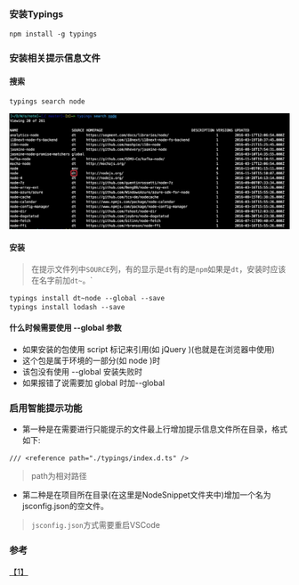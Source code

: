 ### 安装Typings
``` shell
npm install -g typings
```

### 安装相关提示信息文件
#### 搜索
``` shell
typings search node
```
![](images/WechatIMG40.jpeg)
#### 安装
> 在提示文件列中`SOURCE`列，有的显示是`dt`有的是`npm`如果是`dt`，安装时应该在名字前加`dt~`。`

``` shell
typings install dt~node --global --save
typings install lodash --save
```

#### 什么时候需要使用 --global 参数
* 如果安装的包使用 script 标记来引用(如 jQuery )(也就是在浏览器中使用)
* 这个包是属于环境的一部分(如 node )时
* 该包没有使用 --global 安装失败时
* 如果报错了说需要加 global 时加--global


### 启用智能提示功能
* 第一种是在需要进行只能提示的文件最上行增加提示信息文件所在目录，格式如下:
```
/// <reference path="./typings/index.d.ts" />
```
> path为相对路径

* 第二种是在项目所在目录(在这里是NodeSnippet文件夹中)增加一个名为jsconfig.json的空文件。
> `jsconfig.json`方式需要重启VSCode


### 参考
[【1】](http://www.cnblogs.com/IPrograming/p/VsCodeTypings.html)
